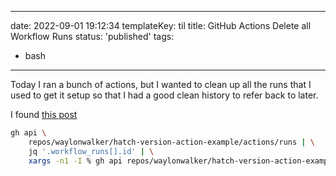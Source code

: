 
---
date: 2022-09-01 19:12:34
templateKey: til
title: GitHub Actions Delete all Workflow Runs
status: 'published'
tags:
  - bash

---

Today I ran a bunch of actions, but I wanted to clean up all the runs that I
used to get it setup so that I had a good clean history to refer back to later.

I found [this post](https://devx.pw/gists/batch-delete-workflow-runs/)

``` bash
gh api \
    repos/waylonwalker/hatch-version-action-example/actions/runs | \
    jq '.workflow_runs[].id' | \
    xargs -n1 -I % gh api repos/waylonwalker/hatch-version-action-example/actions/runs/% -X DELETE
```
